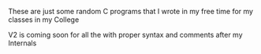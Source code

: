 These are just some random C programs that I wrote in my free time for my classes in my College

V2 is coming soon for all the with proper syntax and comments after my Internals
